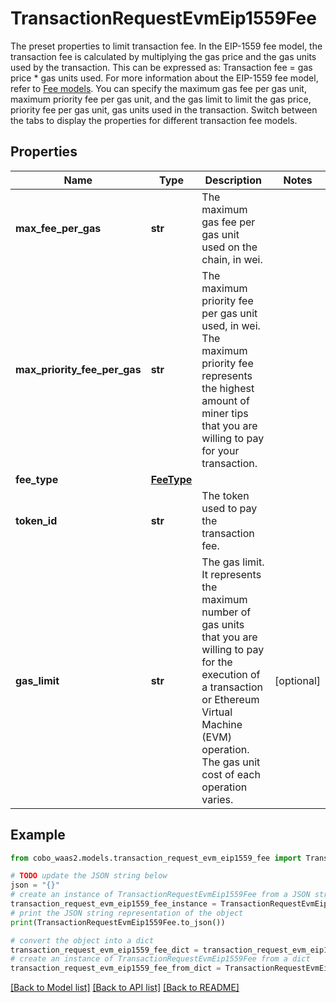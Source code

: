 # TransactionRequestEvmEip1559Fee

The preset properties to limit transaction fee.  In the EIP-1559 fee model, the transaction fee is calculated by multiplying the gas price and the gas units used by the transaction. This can be expressed as: Transaction fee = gas price * gas units used. For more information about the EIP-1559 fee model, refer to [Fee models](https://www.cobo.com/developers/v2/guides/transactions/estimate-fees#fee-models).  You can specify the maximum gas fee per gas unit, maximum priority fee per gas unit, and the gas limit to limit the gas price, priority fee per gas unit, gas units used in the transaction.   Switch between the tabs to display the properties for different transaction fee models. 

## Properties

Name | Type | Description | Notes
------------ | ------------- | ------------- | -------------
**max_fee_per_gas** | **str** | The maximum gas fee per gas unit used on the chain, in wei. | 
**max_priority_fee_per_gas** | **str** | The maximum priority fee per gas unit used, in wei. The maximum priority fee represents the highest amount of miner tips that you are willing to pay for your transaction. | 
**fee_type** | [**FeeType**](FeeType.md) |  | 
**token_id** | **str** | The token used to pay the transaction fee. | 
**gas_limit** | **str** | The gas limit. It represents the maximum number of gas units that you are willing to pay for the execution of a transaction or Ethereum Virtual Machine (EVM) operation. The gas unit cost of each operation varies. | [optional] 

## Example

```python
from cobo_waas2.models.transaction_request_evm_eip1559_fee import TransactionRequestEvmEip1559Fee

# TODO update the JSON string below
json = "{}"
# create an instance of TransactionRequestEvmEip1559Fee from a JSON string
transaction_request_evm_eip1559_fee_instance = TransactionRequestEvmEip1559Fee.from_json(json)
# print the JSON string representation of the object
print(TransactionRequestEvmEip1559Fee.to_json())

# convert the object into a dict
transaction_request_evm_eip1559_fee_dict = transaction_request_evm_eip1559_fee_instance.to_dict()
# create an instance of TransactionRequestEvmEip1559Fee from a dict
transaction_request_evm_eip1559_fee_from_dict = TransactionRequestEvmEip1559Fee.from_dict(transaction_request_evm_eip1559_fee_dict)
```
[[Back to Model list]](../README.md#documentation-for-models) [[Back to API list]](../README.md#documentation-for-api-endpoints) [[Back to README]](../README.md)


